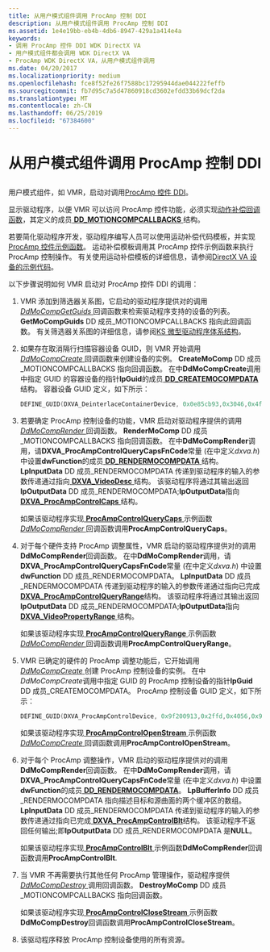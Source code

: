 ```yaml
---
title: 从用户模式组件调用 ProcAmp 控制 DDI
description: 从用户模式组件调用 ProcAmp 控制 DDI
ms.assetid: 1e4e19bb-eb4b-4db6-8947-429a1a414e4a
keywords:
- 调用 ProcAmp 控件 DDI WDK DirectX VA
- 用户模式组件都会调用 WDK DirectX VA
- ProcAmp WDK DirectX VA，从用户模式组件调用
ms.date: 04/20/2017
ms.localizationpriority: medium
ms.openlocfilehash: fce8f52fe26f7588bc17295944dae044222feffb
ms.sourcegitcommit: fb7d95c7a5d47860918cd3602efdd33b69dcf2da
ms.translationtype: MT
ms.contentlocale: zh-CN
ms.lasthandoff: 06/25/2019
ms.locfileid: "67384600"
---
```

# <a name="calling-the-procamp-control-ddi-from-a-user-mode-component"></a>从用户模式组件调用 ProcAmp 控制 DDI


## <span id="ddk_calling_the_procamp_control_ddi_from_a_user_mode_component_gg"></span><span id="DDK_CALLING_THE_PROCAMP_CONTROL_DDI_FROM_A_USER_MODE_COMPONENT_GG"></span>


用户模式组件，如 VMR，启动对调用[ProcAmp 控件 DDI](https://docs.microsoft.com/windows-hardware/drivers/display/procamp-control-ddi)。

显示驱动程序，以便 VMR 可以访问 ProcAmp 控件功能，必须实现[动作补偿回调函数](motion-compensation-callbacks.md)，其定义的成员[ **DD\_MOTIONCOMPCALLBACKS** ](https://docs.microsoft.com/windows/desktop/api/ddrawint/ns-ddrawint-dd_motioncompcallbacks)结构。

若要简化驱动程序开发，驱动程序编写人员可以使用运动补偿代码模板，并实现[ProcAmp 控件示例函数](sample-functions-for-procamp-control.md)。 运动补偿模板调用其 ProcAmp 控件示例函数来执行 ProcAmp 控制操作。 有关使用运动补偿模板的详细信息，请参阅[DirectX VA 设备的示例代码](example-code-for-directx-va-devices.md)。

以下步骤说明如何 VMR 启动对 ProcAmp 控件 DDI 的调用：

1.  VMR 添加到筛选器关系图，它启动的驱动程序提供对的调用[ *DdMoCompGetGuids* ](https://docs.microsoft.com/windows/desktop/api/ddrawint/nc-ddrawint-pdd_mocompcb_getguids)回调函数来检索驱动程序支持的设备的列表。 **GetMoCompGuids** DD 成员\_MOTIONCOMPCALLBACKS 指向此回调函数。 有关筛选器关系图的详细信息，请参阅[KS 微型驱动程序体系结构](https://docs.microsoft.com/windows-hardware/drivers/stream/ks-minidriver-architecture)。

2.  如果存在取消隔行扫描容器设备 GUID，则 VMR 开始调用[ *DdMoCompCreate* ](https://docs.microsoft.com/windows/desktop/api/ddrawint/nc-ddrawint-pdd_mocompcb_create)回调函数来创建设备的实例。 **CreateMoComp** DD 成员\_MOTIONCOMPCALLBACKS 指向回调函数。 在中**DdMoCompCreate**调用中指定 GUID 的容器设备的指针**lpGuid**的成员[ **DD\_CREATEMOCOMPDATA**](https://docs.microsoft.com/windows/desktop/api/ddrawint/ns-ddrawint-_dd_createmocompdata)结构。 容器设备 GUID 定义，如下所示：

    ```cpp
    DEFINE_GUID(DXVA_DeinterlaceContainerDevice, 0x0e85cb93,0x3046,0x4ff0,0xae,0xcc,0xd5,0x8c,0xb5,0xf0,0x35,0xfd);
    ```

3.  若要确定 ProcAmp 控制设备的功能，VMR 启动对驱动程序提供的调用[ *DdMoCompRender* ](https://docs.microsoft.com/windows/desktop/api/ddrawint/nc-ddrawint-pdd_mocompcb_render)回调函数。 **RenderMoComp** DD 成员\_MOTIONCOMPCALLBACKS 指向回调函数。 在中**DdMoCompRender**调用，请**DXVA\_ProcAmpControlQueryCapsFnCode**常量 (在中定义*dxva.h*) 中设置**dwFunction**的成员[ **DD\_RENDERMOCOMPDATA** ](https://docs.microsoft.com/windows/desktop/api/ddrawint/ns-ddrawint-_dd_rendermocompdata)结构。 **LpInputData** DD 成员\_RENDERMOCOMPDATA 传递到驱动程序的输入的参数传递通过指向[ **DXVA\_VideoDesc** ](https://docs.microsoft.com/windows-hardware/drivers/ddi/content/dxva/ns-dxva-_dxva_videodesc)结构。 该驱动程序将通过其输出返回**lpOutputData** DD 成员\_RENDERMOCOMPDATA;**lpOutputData**指向[ **DXVA\_ProcAmpControlCaps** ](https://docs.microsoft.com/windows-hardware/drivers/ddi/content/dxva/ns-dxva-_dxva_procampcontrolcaps)结构。

    如果该驱动程序实现[ **ProcAmpControlQueryCaps** ](https://docs.microsoft.com/windows-hardware/drivers/display/dxva-deinterlacecontainerdeviceclass-procampcontrolquerycaps)示例函数[ *DdMoCompRender* ](https://docs.microsoft.com/windows/desktop/api/ddrawint/nc-ddrawint-pdd_mocompcb_render)回调函数调用**ProcAmpControlQueryCaps**。

4.  对于每个硬件支持 ProcAmp 调整属性，VMR 启动的驱动程序提供对的调用**DdMoCompRender**回调函数。 在中**DdMoCompRender**调用，请**DXVA\_ProcAmpControlQueryCapsFnCode**常量 (在中定义*dxva.h*) 中设置**dwFunction** DD 成员\_RENDERMOCOMPDATA。 **LpInputData** DD 成员\_RENDERMOCOMPDATA 传递到驱动程序的输入的参数传递通过指向已完成[ **DXVA\_ProcAmpControlQueryRange**](https://docs.microsoft.com/windows-hardware/drivers/ddi/content/dxva/ns-dxva-_dxva_procampcontrolqueryrange)结构。 该驱动程序将通过其输出返回**lpOutputData** DD 成员\_RENDERMOCOMPDATA;**lpOutputData**指向[ **DXVA\_VideoPropertyRange** ](https://docs.microsoft.com/windows-hardware/drivers/ddi/content/dxva/ns-dxva-_dxva_videopropertyrange)结构。

    如果该驱动程序实现[ **ProcAmpControlQueryRange** ](https://docs.microsoft.com/windows-hardware/drivers/display/dxva-deinterlacecontainerdeviceclass-procampcontrolqueryrange)示例函数[ *DdMoCompRender* ](https://docs.microsoft.com/windows/desktop/api/ddrawint/nc-ddrawint-pdd_mocompcb_render)回调函数调用**ProcAmpControlQueryRange**。

5.  VMR 已确定的硬件的 ProcAmp 调整功能后，它开始调用[ *DdMoCompCreate* ](https://docs.microsoft.com/windows/desktop/api/ddrawint/nc-ddrawint-pdd_mocompcb_create)创建 ProcAmp 控制设备的实例。 在中*DdMoCompCreate*调用中指定 GUID 的 ProcAmp 控制设备的指针**lpGuid** DD 成员\_CREATEMOCOMPDATA。 ProcAmp 控制设备 GUID 定义，如下所示：

    ```cpp
    DEFINE_GUID(DXVA_ProcAmpControlDevice, 0x9f200913,0x2ffd,0x4056,0x9f,0x1e,0xe1,0xb5,0x08,0xf2,0x2d,0xcf); 
    ```

    如果该驱动程序实现[ **ProcAmpControlOpenStream** ](https://docs.microsoft.com/windows-hardware/drivers/display/dxva-procampcontroldeviceclass-procampcontrolopenstream)示例函数[ *DdMoCompCreate* ](https://docs.microsoft.com/windows/desktop/api/ddrawint/nc-ddrawint-pdd_mocompcb_create)回调函数调用**ProcAmpControlOpenStream**。

6.  对于每个 ProcAmp 调整操作，VMR 启动的驱动程序提供对的调用**DdMoCompRender**回调函数。 在中**DdMoCompRender**调用，请**DXVA\_ProcAmpControlQueryCapsFnCode**常量 (在中定义*dxva.h*) 中设置**dwFunction**的成员[ **DD\_RENDERMOCOMPDATA**](https://docs.microsoft.com/windows/desktop/api/ddrawint/ns-ddrawint-_dd_rendermocompdata)。 **LpBufferInfo** DD 成员\_RENDERMOCOMPDATA 指向描述目标和源曲面的两个缓冲区的数组。 **LpInputData** DD 成员\_RENDERMOCOMPDATA 传递到驱动程序的输入的参数传递通过指向已完成[ **DXVA\_ProcAmpControlBlt**](https://docs.microsoft.com/windows-hardware/drivers/ddi/content/dxva/ns-dxva-_dxva_procampcontrolblt)结构。 该驱动程序不返回任何输出;即**lpOutputData** DD 成员\_RENDERMOCOMPDATA 是**NULL**。

    如果该驱动程序实现[ **ProcAmpControlBlt** ](https://docs.microsoft.com/windows-hardware/drivers/display/dxva-procampcontroldeviceclass-procampcontrolblt)示例函数**DdMoCompRender**回调函数调用**ProcAmpControlBlt**.

7.  当 VMR 不再需要执行其他任何 ProcAmp 管理操作，驱动程序提供[ *DdMoCompDestroy* ](https://docs.microsoft.com/windows/desktop/api/ddrawint/nc-ddrawint-pdd_mocompcb_destroy)调用回调函数。 **DestroyMoComp** DD 成员\_MOTIONCOMPCALLBACKS 指向回调函数。

    如果该驱动程序实现[ **ProcAmpControlCloseStream** ](https://docs.microsoft.com/windows-hardware/drivers/display/dxva-procampcontroldeviceclass-procampcontrolclosestream)示例函数**DdMoCompDestroy**回调函数调用**ProcAmpControlCloseStream**。

8.  该驱动程序释放 ProcAmp 控制设备使用的所有资源。

 

 





